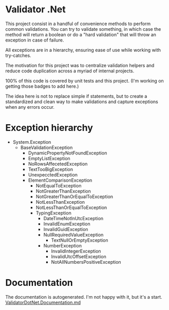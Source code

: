 # Validator .Net
This project consist in a handful of convenience methods to perform common validations. You can try to validate something, in which case the method will return a boolean or do a "hard validation" that will throw an exception in case of failure.

All exceptions are in a hierarchy, ensuring ease of use while working with try-catches.

The motivation for this project was to centralize validation helpers and reduce code duplication across a myriad of internal projects. 

100% of this code is covered by unit tests and this project. (I'm working on getting those badges to add here.)

The idea here is not to replace simple if statements, but to create a standardized and clean way to make validations and capture exceptions when any errors occur.

# Exception hierarchy
- System.Exception
	- BaseValidationException
		- DynamicPropertyNotFoundException
		- EmptyListException
		- NoRowsAffecetedException
		- TextTooBigException
		- UnexpecctedException
		- ElementComparisonException
			- NotEqualToException
			- NotGreaterThanException
			- NotGreaterThanOrEqualToException
			- NotLessThanException
			- NotLessThanOrEqualToException
			- TypingException
				- DateTimeNotInUtcException
				- InvalidEnumException
				- InvalidGuidException
				- NullRequiredValueException
					- TextNullOrEmptyException
				- NumberException
					- InvalidIntegerException
					- InvalidUtcOffsetException
					- NotAllNumbersPositiveException

# Documentation
The documentation is autogenerated. I'm not happy with it, but it's a start.
[ValidatorDotNet.Documentation.md](ValidatorDotNet.Documentation.md)